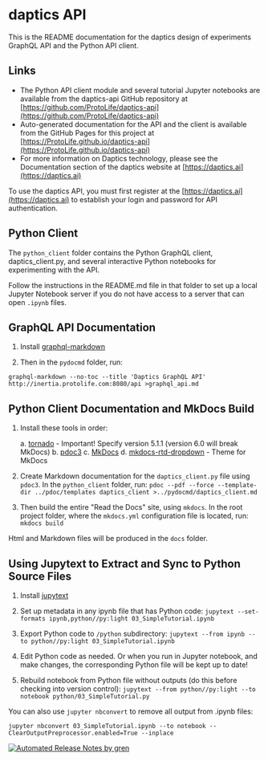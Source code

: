 # daptics API <a class="tocSkip"></a>

This is the README documentation for the daptics design of experiments GraphQL API
and the Python API client.


## Links

* The Python API client module and several tutorial Jupyter notebooks are available
from the daptics-api GitHub repository at
[https://github.com/ProtoLife/daptics-api](https://github.com/ProtoLife/daptics-api)
* Auto-generated documentation for the API and the client is available from the
GitHub Pages for this project at
[https://ProtoLife.github.io/daptics-api](https://ProtoLife.github.io/daptics-api)
* For more information on Daptics technology, please see the Documentation section
of the daptics website at [https://daptics.ai](https://daptics.ai)

To use the daptics API, you must first register at the [https://daptics.ai](https://daptics.ai)
to establish your login and password for API authentication.


## Python Client <a class="tocSkip"></a>

The `python_client` folder contains the Python GraphQL client, daptics_client.py,
and several interactive Python notebooks for experimenting with the API.

Follow the instructions in the README.md file in that folder to set up a local Jupyter Notebook
server if you do not have access to a server that can open `.ipynb` files.


## GraphQL API Documentation <a class="tocSkip"></a>

1. Install [graphql-markdown](https://www.npmjs.com/package/graphql-markdown)

2. Then in the `pydocmd` folder, run:

```
graphql-markdown --no-toc --title 'Daptics GraphQL API' http://inertia.protolife.com:8080/api >graphql_api.md
```

## Python Client Documentation and MkDocs Build <a class="tocSkip"></a>


1. Install these tools in order: 

    a. [tornado](https://www.tornadoweb.org/) - Important! Specify version 5.1.1 (version 6.0 will break MkDocs)
    b. [pdoc3](https://pdoc3.github.io/pdoc/) 
    c. [MkDocs](https://www.mkdocs.org/)
    d. [mkdocs-rtd-dropdown](https://github.com/cjsheets/mkdocs-rtd-dropdown) - Theme for MkDocs

2. Create Markdown documentation for the `daptics_client.py` file using `pdoc3`. In the
`python_client` folder, run:
`pdoc --pdf --force --template-dir ../pdoc/templates daptics_client >../pydocmd/daptics_client.md`

3. Then build the entire "Read the Docs" site, using `mkdocs`. In the root project folder,
where the `mkdocs.yml` configuration file is located, run: `mkdocs build`

Html and Markdown files will be produced in the `docs` folder.


## Using Jupytext to Extract and Sync to Python Source Files <a class="tocSkip"></a>

1. Install [jupytext](https://github.com/mwouts/jupytext)

2. Set up metadata in any ipynb file that has Python code:
`jupytext --set-formats ipynb,python//py:light 03_SimpleTutorial.ipynb`

3. Export Python code to `/python` subdirectory:
`jupytext --from ipynb --to python//py:light 03_SimpleTutorial.ipynb`

4. Edit Python code as needed. Or when you run in Jupyter notebook, and make changes, the
corresponding Python file will be kept up to date!

5. Rebuild notebook from Python file without outputs (do this before checking into
version control):
`jupytext --from python//py:light --to notebook python/03_SimpleTutorial.py`

You can also use `jupyter nbconvert` to remove all output from .ipynb files:

```
jupyter nbconvert 03_SimpleTutorial.ipynb --to notebook --ClearOutputPreprocessor.enabled=True --inplace
```

[![Automated Release Notes by gren](https://img.shields.io/badge/%F0%9F%A4%96-release%20notes-00B2EE.svg)](https://github-tools.github.io/github-release-notes/)
